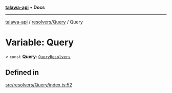 [**talawa-api**](../../../README.md) • **Docs**

***

[talawa-api](../../../modules.md) / [resolvers/Query](../README.md) / Query

# Variable: Query

\> `const` **Query**: [`QueryResolvers`](../../../types/generatedGraphQLTypes/type-aliases/QueryResolvers.md)

## Defined in

[src/resolvers/Query/index.ts:52](https://github.com/PalisadoesFoundation/talawa-api/blob/1f38da5423898626c6ebfa24896a9c3d008195c6/src/resolvers/Query/index.ts#L52)
